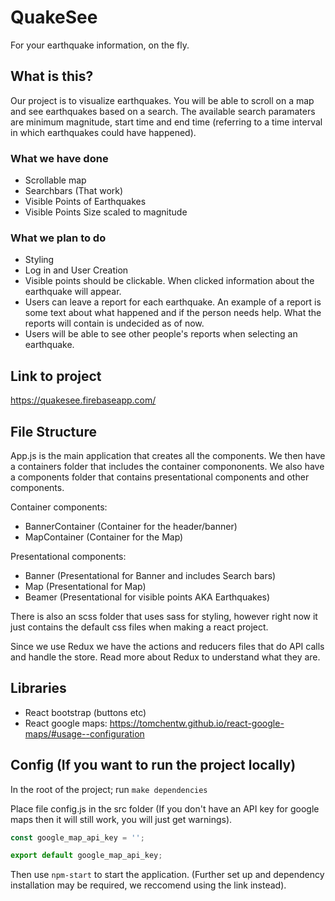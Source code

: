 # QuakeSee
For your earthquake information, on the fly.

## What is this?
Our project is to visualize earthquakes. You will be able to scroll on a map and see earthquakes based on a search. The available search paramaters are minimum magnitude, start time and end time (referring to a time interval in which earthquakes could have happened).

### What we have done
- Scrollable map
- Searchbars (That work)
- Visible Points of Earthquakes
- Visible Points Size scaled to magnitude

### What we plan to do
- Styling
- Log in and User Creation
- Visible points should be clickable. When clicked information about the earthquake will appear.
- Users can leave a report for each earthquake. An example of a report is some text about what happened and if the person needs help. What the reports will contain is undecided as of now.
- Users will be able to see other people's reports when selecting an earthquake.

## Link to project

https://quakesee.firebaseapp.com/
  
## File Structure

App.js is the main application that creates all the components. We then have a containers folder that includes the container compononents. We also have a components folder that contains presentational components and other components.

Container components:
- BannerContainer (Container for the header/banner)
- MapContainer (Container for the Map)

Presentational components:
- Banner (Presentational for Banner and includes Search bars)
- Map (Presentational for Map)
- Beamer (Presentational for visible points AKA Earthquakes)

There is also an scss folder that uses sass for styling, however right now it just contains the default css files when making a react project. 

Since we use Redux we have the actions and reducers files that do API calls and handle the store. Read more about Redux to understand what they are.

## Libraries

- React bootstrap (buttons etc)
- React google maps: https://tomchentw.github.io/react-google-maps/#usage--configuration

## Config (If you want to run the project locally)
In the root of the project; run `make dependencies`

Place file config.js in the src folder (If you don't have an API key for google maps then it will still work, you will just get warnings).

```js
const google_map_api_key = '';

export default google_map_api_key;
```

Then use `npm-start` to start the application. (Further set up and dependency installation may be required, we reccomend using the link instead).
